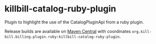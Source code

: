 killbill-catalog-ruby-plugin
============================

Plugin to highlight the use of the CatalogPluginApi from a ruby plugin.

Release builds are available on [Maven Central](http://search.maven.org/#search%7Cga%7C1%7Cg%3A%22org.kill-bill.billing.plugin.ruby%22%20AND%20a%3A%22killbill-catalog-ruby-plugin%22) with coordinates `org.kill-bill.billing.plugin.ruby:killbill-catalog-ruby-plugin`.
